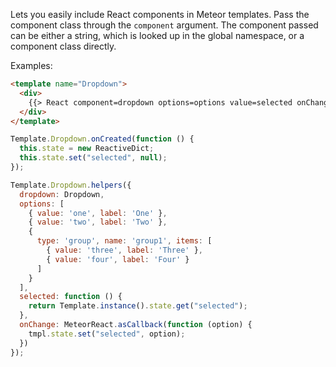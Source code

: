 Lets you easily include React components in Meteor templates. Pass the
component class through the `component` argument. The component passed
can be either a string, which is looked up in the global namespace, or
a component class directly.

Examples:

```html
<template name="Dropdown">
  <div>
    {{> React component=dropdown options=options value=selected onChange=onChange}}
  </div>
</template>
```

```js
Template.Dropdown.onCreated(function () {
  this.state = new ReactiveDict;
  this.state.set("selected", null);
});

Template.Dropdown.helpers({
  dropdown: Dropdown,
  options: [
    { value: 'one', label: 'One' },
    { value: 'two', label: 'Two' },
    {
      type: 'group', name: 'group1', items: [
        { value: 'three', label: 'Three' },
        { value: 'four', label: 'Four' }
      ]
    }
  ],
  selected: function () {
    return Template.instance().state.get("selected");
  },
  onChange: MeteorReact.asCallback(function (option) {
    tmpl.state.set("selected", option);
  })
});
```

